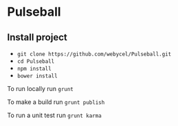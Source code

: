 # Pulseball

## Install project

- `git clone https://github.com/webycel/Pulseball.git`
- `cd Pulseball`
- `npm install`
- `bower install`

To run locally run `grunt`

To make a build run `grunt publish`

To run a unit test run `grunt karma`
